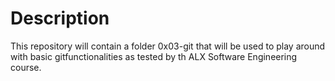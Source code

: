 # Description
This repository will contain a folder 0x03-git that will be used to play around with basic gitfunctionalities as tested by th ALX Software Engineering course.